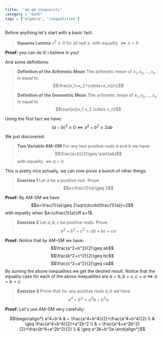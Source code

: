 ```yaml
---
title:  "am-gm inequality"
category : "math"
tags : ["algebra", "inequalities"]
---
```


Before anything let's start with a basic fact:

>**Squares Lemma**
>$x^2\geq0$ for all real $x$, with equality $\iff x=0$

**Proof:** you can do it! i believe in you!

And some definitions:

> **Definition of the Arihmetic Mean**
> The arihmetic mean of $x_1,x_2,\dots,x_n$ is equal to $$\frac{x_1+x_2+\cdots+x_n}{n}$$


> **Definition of the Geometric Mean**
> The arihmetic mean of $x_1,x_2,\dots,x_n$ is equal to $$\sqrt[n]{x_1 x_2 \cdots x_n}$$

Using the first fact we have:
$$(a-b)^2\geq 0 \iff a^2+b^2\geq 2ab$$

We just discovered:
> **Two Variable AM-GM**
> For any two positive reals $a$ and $b$ we have: $$\frac{a+b}{2}\geq \sqrt{ab}$$
> with equality $\iff a=b$

This is pretty nice actually, we can now prove a bunch of other things:
> **Exercise 1** Let $a$ be a positive real. Prove $$a+\frac{1}{a}\geq 2$$

**Proof:** By AM-GM we have $$a+\frac{1}{a}\geq 2\sqrt{a\cdot\frac{1}{a}}=2$$ with equality when $a=\cfrac{1}{a}\iff a=1$.

> **Exercise 2** Let $a,b,c$ be positive reals. Prove $$a^2+b^2+c^2 \geq ab+bc+ca$$
 
**Proof:** Notice that by AM-GM we have:
$$\frac{a^2+b^2}{2}\geq ab$$
$$\frac{b^2+c^2}{2}\geq bc$$
$$\frac{c^2+a^2}{2}\geq ca$$
By suming the above inequalities we get the desired result. Notice that the equality case for each of the above inequalities are $a=b, b=c, c=a \iff a=b=c$.

> **Exercise 3** Prove that for any positive reals $a,b$ we have $$a^4+b^4\geq a^3b+b^3a$$

**Proof:** Let's use AM-GM very carefully:

$$\begin{align*}
a^4+b^4 & = \frac{a^4+b^4}{2}+\frac{a^4+b^4}{2} \\
& \geq \frac{a^4+b^4}{2}+a^2b^2 \\
& = \frac{a^4+a^2b^2}{2}+\frac{b^4+a^2b^2}{2} \\
& \geq a^3b+b^3a
\end{align*}$$
